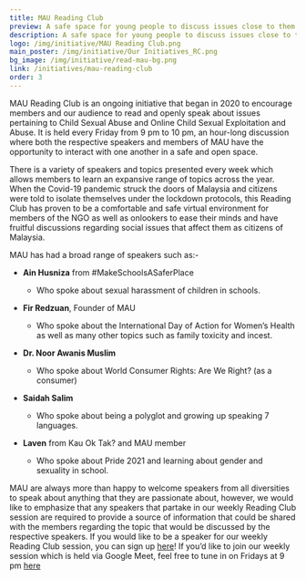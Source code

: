 ```yaml
---
title: MAU Reading Club
preview: A safe space for young people to discuss issues close to them and further develop their advocacy skills.
description: A safe space for young people to discuss issues close to them and further develop their advocacy skills.
logo: /img/initiative/MAU Reading Club.png
main_poster: /img/initiative/Our Initiatives_RC.png
bg_image: /img/initiative/read-mau-bg.png
link: /initiatives/mau-reading-club
order: 3
---
```


MAU Reading Club is an ongoing initiative that began in 2020 to encourage members and our audience to read and openly speak about issues pertaining to Child Sexual Abuse and Online Child Sexual Exploitation and Abuse. It is held every Friday from 9 pm to 10 pm, an hour-long discussion where both the respective speakers and members of MAU have the opportunity to interact with one another in a safe and open space. 

There is a variety of speakers and topics presented every week which allows members to learn an expansive range of topics across the year. When the Covid-19 pandemic struck the doors of Malaysia and citizens were told to isolate themselves under the lockdown protocols, this Reading Club has proven to be a comfortable and safe virtual environment for members of the NGO as well as onlookers to ease their minds and have fruitful discussions regarding social issues that affect them as citizens of Malaysia. 

MAU has had a broad range of speakers such as:- 
- **Ain Husniza** from #MakeSchoolsASaferPlace 
    - Who spoke about sexual harassment of children in schools.  

- **Fir Redzuan**, Founder of MAU 
    - Who spoke about the International Day of Action for Women’s Health as well as many other topics such as family toxicity and incest. 

- **Dr. Noor Awanis Muslim** 
    - Who spoke about World Consumer Rights: Are We Right? (as a consumer) 

- **Saidah Salim**
    - Who spoke about being a polyglot and growing up speaking 7 languages. 

- **Laven** from Kau Ok Tak?  and MAU member
    - Who spoke about Pride 2021 and learning about gender and sexuality in school. 

MAU are always more than happy to welcome speakers from all diversities to speak about anything that they are passionate about, however, we would like to emphasize that any speakers that partake in our weekly Reading Club session are required to provide a source of information that could be shared with the members regarding the topic that would be discussed by the respective speakers. If you would like to be a speaker for our weekly Reading Club session, you can sign up [here](https://docs.google.com/forms/d/e/1FAIpQLSdcvw19FPICTMxRY4mCPxchlADiHpzy5I1eM4Kq3KFqbLsSgQ/viewform)! If you’d like to join our weekly session which is held via Google Meet, feel free to tune in on Fridays at 9 pm [here](https://meet.google.com/yow-uoki-hfi?authuser=7)

